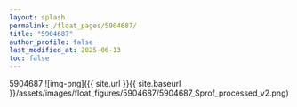```yaml
---
layout: splash
permalink: /float_pages/5904687/
title: "5904687"
author_profile: false
last_modified_at: 2025-06-13
toc: false
---
```

 
5904687
![img-png]({{ site.url }}{{ site.baseurl }}/assets/images/float_figures/5904687/5904687_Sprof_processed_v2.png)